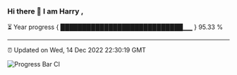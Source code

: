 ### Hi there 👋 I am Harry , 

⏳ Year progress { ████████████████████████████▁▁ } 95.33 %

---

⏰ Updated on Wed, 14 Dec 2022 22:30:19 GMT

![Progress Bar CI](https://github.com/duykhang68/duykhang68/workflows/Progress%20Bar%20CI/badge.svg)
